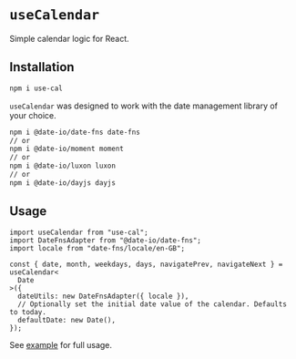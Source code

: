 # `useCalendar`

Simple calendar logic for React.

## Installation

```bash
npm i use-cal
```

`useCalendar` was designed to work with the date management library of your choice.

```bash
npm i @date-io/date-fns date-fns
// or
npm i @date-io/moment moment
// or
npm i @date-io/luxon luxon
// or
npm i @date-io/dayjs dayjs
```

## Usage

```tsx
import useCalendar from "use-cal";
import DateFnsAdapter from "@date-io/date-fns";
import locale from "date-fns/locale/en-GB";

const { date, month, weekdays, days, navigatePrev, navigateNext } = useCalendar<
  Date
>({
  dateUtils: new DateFnsAdapter({ locale }),
  // Optionally set the initial date value of the calendar. Defaults to today.
  defaultDate: new Date(),
});
```

See [example](https://github.com/stuart-williams/use-calendar/blob/main/pages/index.tsx) for full usage.
